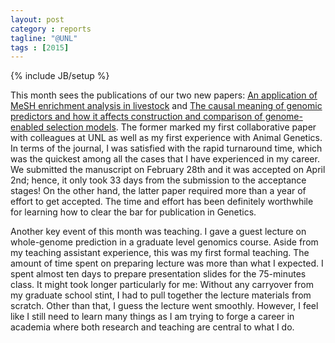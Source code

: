 ```yaml
---
layout: post
category : reports
tagline: "@UNL"
tags : [2015]
---
```

{% include JB/setup %}

This month sees the publications of our two new papers: [An application of MeSH enrichment analysis in livestock](http://dx.doi.org/10.1111/age.12307) and [The causal meaning of genomic predictors and how it affects construction and comparison of genome-enabled selection models](http://dx.doi.org/10.1534/genetics.114.169490). 
The former marked my first collaborative paper with colleagues at UNL as well as my first experience with Animal Genetics. 
In terms of the journal, I was satisfied with the rapid turnaround time, which was the quickest among all the cases that I have experienced in my career. We submitted the manuscript on February 28th and it was accepted on April 2nd; hence, it only took 33 days from the submission to the acceptance stages! On the other hand, the latter paper required more than a year of effort to get accepted. 
The time and effort has been definitely worthwhile for learning how to clear the bar for publication in Genetics. 

Another key event of this month was teaching. I gave a guest lecture on whole-genome prediction in a graduate level genomics course. 
Aside from my teaching assistant experience, this was my first formal teaching. 
The amount of time spent on preparing lecture was more than what I expected. I spent almost ten days to prepare presentation slides for the 75-minutes class. It might took longer particularly for me: Without any carryover from my graduate school stint, I had to pull together the lecture materials from scratch. 
Other than that, I guess the lecture went smoothly. However, I feel like I still need to learn many things as I am trying to forge a career in academia where both research and teaching are central to what I do. 




